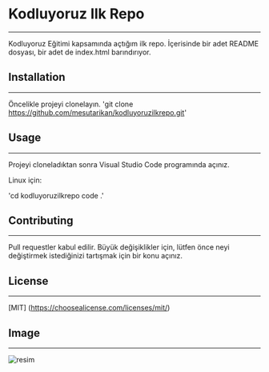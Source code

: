 # Kodluyoruz Ilk Repo
--------------------------------------------------------------------------
Kodluyoruz Eğitimi kapsamında açtığım ilk repo. İçerisinde bir adet README dosyası, bir adet de index.html barındırıyor.
## Installation
--------------------------------------------------------------------------
Öncelikle projeyi clonelayın.
'git clone https://github.com/mesutarikan/kodluyoruzilkrepo.git'
## Usage
--------------------------------------------------------------------------
Projeyi cloneladıktan sonra Visual Studio Code programında açınız.

Linux için:

'cd kodluyoruzilkrepo
code .'
## Contributing
---------------------------------------------------------------------------
Pull requestler kabul edilir. Büyük değişiklikler için, lütfen önce neyi değiştirmek istediğinizi tartışmak için bir konu açınız.
## License
---------------------------------------------------------------------------
[MIT] (https://choosealicense.com/licenses/mit/)
## Image
---------------------------------------------------------------------------
![resim](https://app.patika.dev/patikaLogo.png)

